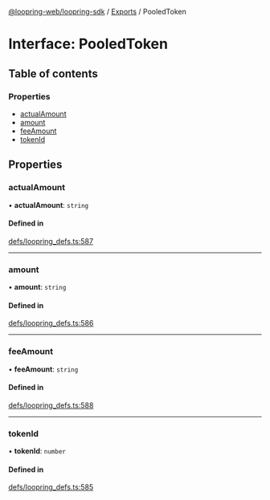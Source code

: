 [@loopring-web/loopring-sdk](../README.md) / [Exports](../modules.md) / PooledToken

# Interface: PooledToken

## Table of contents

### Properties

- [actualAmount](PooledToken.md#actualamount)
- [amount](PooledToken.md#amount)
- [feeAmount](PooledToken.md#feeamount)
- [tokenId](PooledToken.md#tokenid)

## Properties

### actualAmount

• **actualAmount**: `string`

#### Defined in

[defs/loopring_defs.ts:587](https://github.com/Loopring/loopring_sdk/blob/edf273a/src/defs/loopring_defs.ts#L587)

___

### amount

• **amount**: `string`

#### Defined in

[defs/loopring_defs.ts:586](https://github.com/Loopring/loopring_sdk/blob/edf273a/src/defs/loopring_defs.ts#L586)

___

### feeAmount

• **feeAmount**: `string`

#### Defined in

[defs/loopring_defs.ts:588](https://github.com/Loopring/loopring_sdk/blob/edf273a/src/defs/loopring_defs.ts#L588)

___

### tokenId

• **tokenId**: `number`

#### Defined in

[defs/loopring_defs.ts:585](https://github.com/Loopring/loopring_sdk/blob/edf273a/src/defs/loopring_defs.ts#L585)
